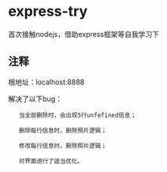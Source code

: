 # express-try
首次接触nodejs，借助express框架等自我学习下

## 注释
 根地址：localhost:8888
   
   解决了以下bug：
   
       当全部删除时，会出现5行unfefined信息；
       
       删除每行信息时，删除照片逻辑；
       
       修改每行信息时，删除照片逻辑；
       
       对界面进行了适当优化。
